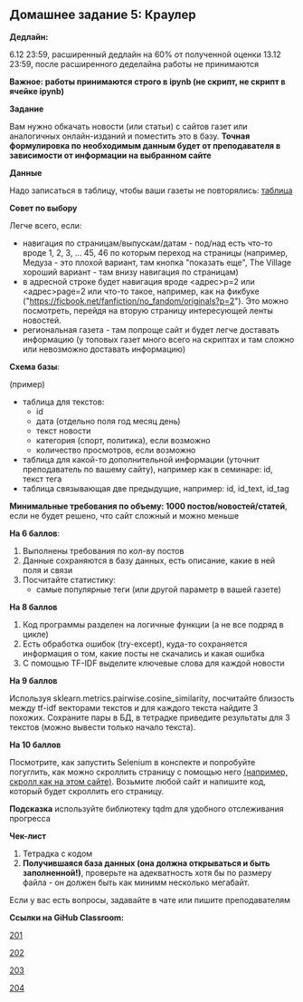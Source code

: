 ## Домашнее задание 5: Краулер

**Дедлайн:**
 
6.12 23:59, расширенный дедлайн на 60% от полученной оценки 13.12 23:59, после расширенного деделайна работы не принимаются

**Важное: работы принимаются строго в ipynb (не скрипт, не скрипт в ячейке ipynb)**

**Задание**

Вам нужно обкачать новости (или статьи) с сайтов газет или аналогичных онлайн-изданий и поместить это в базу. **Точная формулировка по необходимым данным будет от преподавателя в зависимости от информации на выбранном сайте**

**Данные**

Надо записаться в таблицу, чтобы ваши газеты не повторялись: [таблица](https://docs.google.com/spreadsheets/d/124v-PqwLM2UQPjYJtOCgZ48IqRgBxTZlaTzxShHjOB8/edit?usp=sharing)

**Совет по выбору**

Легче всего, если:

- навигация по страницам/выпускам/датам - под/над есть что-то вроде 1, 2, 3, ... 45, 46 по которым переход на страницы (например, Медуза - это плохой вариант, там кнопка "показать еще", The Village хороший вариант - там внизу навигация по страницам)
- в адресной строке будет навигация вроде <адрес>p=2 или  <адрес>page=2 или что-то такое, например, как на фикбуке ("https://ficbook.net/fanfiction/no_fandom/originals?p=2"). Это можно посмотреть, перейдя на вторую страницу интересующей ленты новостей.
- региональная газета - там попроще сайт и будет легче доставать информацию (у топовых газет много всего на скриптах и там сложно или невозможно доставать информацию)

**Схема базы**:

(пример)

- таблица для текстов:
    - id
    - дата (отдельно поля год месяц день)
    - текст новости
    - категория (спорт, политика), если возможно
    - количество просмотров, если возможно
- таблица для какой-то дополнительной информации (уточнит преподаватель по вашему сайту), например как в семинаре: id, текст тега
- таблица связывающая две предыдущие, например: id, id_text, id_tag

**Минимальные требования по объему: 1000 постов/новостей/статей**, если не будет решено, что сайт сложный и можно меньше

**На 6 баллов**:

1. Выполнены требования по кол-ву постов
3. Данные сохраняются в базу данных, есть описание, какие в ней поля и связи
4. Посчитайте статистику:
   - самые популярные теги (или другой параметр в вашей газете)


**На 8 баллов**

1. Код программы разделен на логичные функции (а не все подряд в цикле)
2. Есть обработка ошибок (try-except), куда-то сохраняется информация о том, какие посты не скачались и какая ошибка
4. С помощью TF-IDF выделите ключевые слова для каждой новости

**На 9 баллов**

Используя sklearn.metrics.pairwise.cosine_similarity, посчитайте близость между tf-idf векторами текстов и для каждого текста найдите 3 похожих. Сохраните пары в БД, в тетрадке приведите результаты для 3 текстов (можно вывести только начало текста).

**На 10 баллов**

Посмотрите, как запустить Selenium в конспекте и попробуйте погуглить, как можно скроллить страницу с помощью него [(например, скролл как на этом сайте)](https://openedu.ru/course/). Возьмите любой сайт и напишите код, который будет скроллить его страницу.

**Подсказка** используйте библиотеку tqdm для удобного отслеживания прогресса

**Чек-лист**

1. Тетрадка с кодом
2. **Получившаяся база данных (она должна открываться и быть заполненной!)**, проверьте на адекватность хотя бы по размеру файла - он должен быть как минимм несколько мегабайт.

Если у вас есть вопросы, задавайте в чате или пишите преподавателям

**Ссылки на GiHub Classroom:**

[201](https://classroom.github.com/a/quHBy8en)

[202](https://classroom.github.com/a/Qjky_blM)

[203](https://classroom.github.com/a/72TwUxch)

[204](https://classroom.github.com/a/PxqZpW-w)
